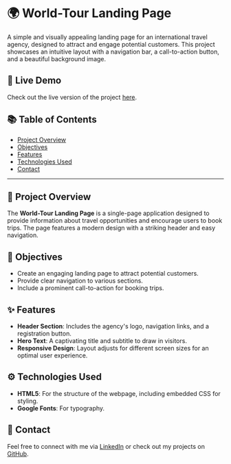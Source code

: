 # 🌍 World-Tour Landing Page

A simple and visually appealing landing page for an international travel agency, designed to attract and engage potential customers. This project showcases an intuitive layout with a navigation bar, a call-to-action button, and a beautiful background image.

## 🚀 Live Demo

Check out the live version of the project [here](https://aviksen116.github.io/LandingPage/).

## 📚 Table of Contents

- [Project Overview](#project-overview)
- [Objectives](#objectives)
- [Features](#features)
- [Technologies Used](#technologies-used)
- [Contact](#contact)

---

## 📖 Project Overview

The **World-Tour Landing Page** is a single-page application designed to provide information about travel opportunities and encourage users to book trips. The page features a modern design with a striking header and easy navigation.

## 🎯 Objectives

- Create an engaging landing page to attract potential customers.
- Provide clear navigation to various sections.
- Include a prominent call-to-action for booking trips.

## ✨ Features

- **Header Section**: Includes the agency's logo, navigation links, and a registration button.
- **Hero Text**: A captivating title and subtitle to draw in visitors.
- **Responsive Design**: Layout adjusts for different screen sizes for an optimal user experience.

## ⚙️ Technologies Used

- **HTML5**: For the structure of the webpage, including embedded CSS for styling.
- **Google Fonts**: For typography.

## 📧 Contact
Feel free to connect with me via [LinkedIn](https://www.linkedin.com/in/avik-sen-043379273/) or check out my projects on [GitHub](https://github.com/AvikSen116).

